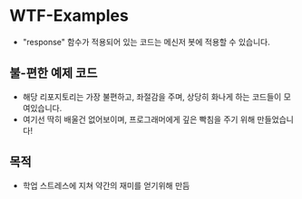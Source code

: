 # WTF-Examples
- "response" 함수가 적용되어 있는 코드는 메신저 봇에 적용할 수 있습니다.

## 불-편한 예제 코드
- 해당 리포지토리는 가장 불편하고, 좌절감을 주며, 상당히 화나게 하는 코드들이 모여있습니다.
- 여기선 딱히 배울건 없어보이며, 프로그래머에게 깊은 빡침을 주기 위해 만들었습니다!

## 목적
- 학업 스트레스에 지쳐 약간의 재미를 얻기위해 만듬

